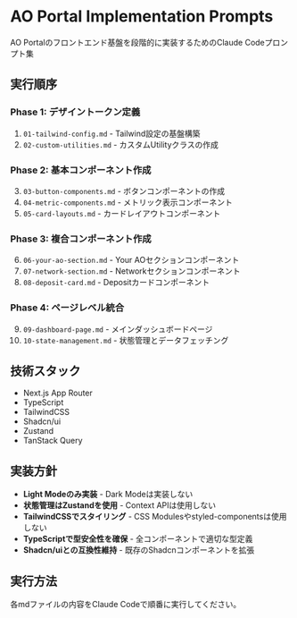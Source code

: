 # AO Portal Implementation Prompts

AO Portalのフロントエンド基盤を段階的に実装するためのClaude Codeプロンプト集

## 実行順序

### Phase 1: デザイントークン定義

1. `01-tailwind-config.md` - Tailwind設定の基盤構築
2. `02-custom-utilities.md` - カスタムUtilityクラスの作成

### Phase 2: 基本コンポーネント作成

3. `03-button-components.md` - ボタンコンポーネントの作成
4. `04-metric-components.md` - メトリック表示コンポーネント
5. `05-card-layouts.md` - カードレイアウトコンポーネント

### Phase 3: 複合コンポーネント作成

6. `06-your-ao-section.md` - Your AOセクションコンポーネント
7. `07-network-section.md` - Networkセクションコンポーネント
8. `08-deposit-card.md` - Depositカードコンポーネント

### Phase 4: ページレベル統合

9. `09-dashboard-page.md` - メインダッシュボードページ
10. `10-state-management.md` - 状態管理とデータフェッチング

## 技術スタック

- Next.js App Router
- TypeScript
- TailwindCSS
- Shadcn/ui
- Zustand
- TanStack Query

## 実装方針

- **Light Modeのみ実装** - Dark Modeは実装しない
- **状態管理はZustandを使用** - Context APIは使用しない
- **TailwindCSSでスタイリング** - CSS Modulesやstyled-componentsは使用しない
- **TypeScriptで型安全性を確保** - 全コンポーネントで適切な型定義
- **Shadcn/uiとの互換性維持** - 既存のShadcnコンポーネントを拡張

## 実行方法

各mdファイルの内容をClaude Codeで順番に実行してください。
